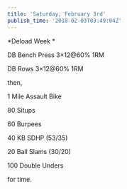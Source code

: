 ```yaml
---
title: 'Saturday, February 3rd'
publish_time: '2018-02-03T03:49:04Z'
---
```


*Deload Week *

DB Bench Press 3×12\@60% 1RM

DB Rows 3×12\@60% 1RM

then,

1 Mile Assault Bike

80 Situps

60 Burpees

40 KB SDHP (53/35)

20 Ball Slams (30/20)

100 Double Unders

for time.
